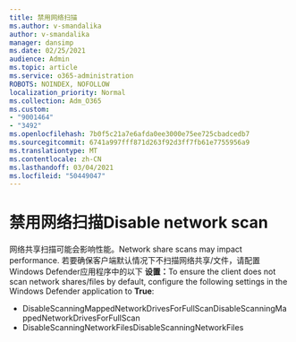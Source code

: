 ```yaml
---
title: 禁用网络扫描
ms.author: v-smandalika
author: v-smandalika
manager: dansimp
ms.date: 02/25/2021
audience: Admin
ms.topic: article
ms.service: o365-administration
ROBOTS: NOINDEX, NOFOLLOW
localization_priority: Normal
ms.collection: Adm_O365
ms.custom:
- "9001464"
- "3492"
ms.openlocfilehash: 7b0f5c21a7e6afda0ee3000e75ee725cbadcedb7
ms.sourcegitcommit: 6741a997fff871d263f92d3ff7fb61e7755956a9
ms.translationtype: MT
ms.contentlocale: zh-CN
ms.lasthandoff: 03/04/2021
ms.locfileid: "50449047"
---
```

# <a name="disable-network-scan"></a><span data-ttu-id="8c917-102">禁用网络扫描</span><span class="sxs-lookup"><span data-stu-id="8c917-102">Disable network scan</span></span>

<span data-ttu-id="8c917-103">网络共享扫描可能会影响性能。</span><span class="sxs-lookup"><span data-stu-id="8c917-103">Network share scans may impact performance.</span></span>  <span data-ttu-id="8c917-104">若要确保客户端默认情况下不扫描网络共享/文件，请配置 Windows Defender应用程序中的以下 **设置：**</span><span class="sxs-lookup"><span data-stu-id="8c917-104">To ensure the client does not scan network shares/files by default, configure the following settings in the Windows Defender application to **True**:</span></span>

- <span data-ttu-id="8c917-105">DisableScanningMappedNetworkDrivesForFullScan</span><span class="sxs-lookup"><span data-stu-id="8c917-105">DisableScanningMappedNetworkDrivesForFullScan</span></span>
- <span data-ttu-id="8c917-106">DisableScanningNetworkFiles</span><span class="sxs-lookup"><span data-stu-id="8c917-106">DisableScanningNetworkFiles</span></span>